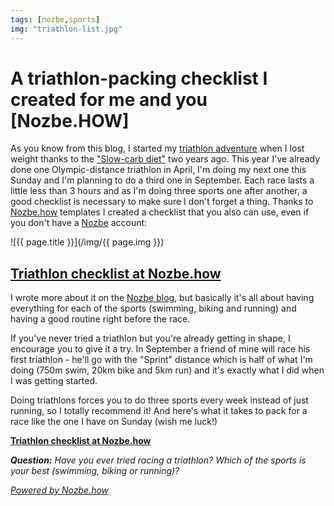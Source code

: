 ```yaml
---
tags: [nozbe,sports]
img: "triathlon-list.jpg"
---
```


# A triathlon-packing checklist I created for me and you [Nozbe.HOW]

As you know from this blog, I started my [triathlon adventure](/triathlon) when I lost weight thanks to the ["Slow-carb diet"](/slow-carb-diet) two years ago. This year I've already done one Olympic-distance triathlon in April, I'm doing my next one this Sunday and I'm planning to do a third one in September. Each race lasts a little less than 3 hours and as I'm doing three sports one after another, a good checklist is necessary to make sure I don't forget a thing. Thanks to [Nozbe.how][how] templates I created a checklist that you also can use, even if you don't have a [Nozbe][n] account:

<!--More-->

![{{ page.title }}](/img/{{ page.img }})

## [Triathlon checklist at Nozbe.how][h]

I wrote more about it on the [Nozbe blog][nb], but basically it's all about having everything for each of the sports (swimming, biking and running) and having a good routine right before the race.

If you've never tried a triathlon but you're already getting in shape, I encourage you to give it a try. In September a friend of mine will race his first triathlon - he'll go with the "Sprint" distance which is half of what I'm doing (750m swim, 20km bike and 5km run) and it's exactly what I did when I was getting started.

Doing triathlons forces you to do three sports every week instead of just running, so I totally recommend it! And here's what it takes to pack for a race like the one I have on Sunday (wish me luck!)

**[Triathlon checklist at Nozbe.how][h]**

***Question:*** *Have you ever tried racing a triathlon? Which of the sports is your best (swimming, biking or running)?*

*[Powered by Nozbe.how][how]*

[nb]: https://nozbe.com/blog/triathlon/
[h]: https://nozbe.how/fgoPF
[how]: https://how.nozbe.com/
[n]: https://michael.gratis/nozbe
[pm]: http://productivemag.com/
[s]: /show
[t]: http://twitter.com/MSliwinski
